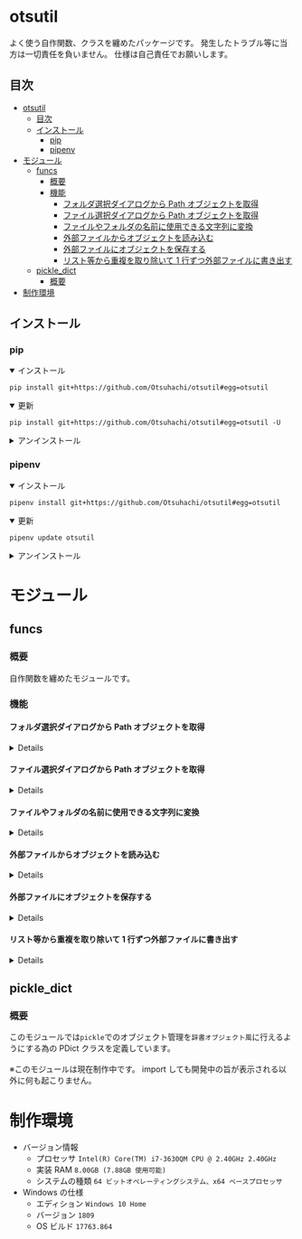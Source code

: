 # otsutil

よく使う自作関数、クラスを纏めたパッケージです。
発生したトラブル等に当方は一切責任を負いません。
仕様は自己責任でお願いします。

## 目次

<!-- @import "[TOC]" {cmd="toc" depthFrom=1 depthTo=6 orderedList=false} -->

<!-- code_chunk_output -->

- [otsutil](#otsutil)
  - [目次](#目次)
  - [インストール](#インストール)
    - [pip](#pip)
    - [pipenv](#pipenv)
- [モジュール](#モジュール)
  - [funcs](#funcs)
    - [概要](#概要)
    - [機能](#機能)
      - [フォルダ選択ダイアログから Path オブジェクトを取得](#フォルダ選択ダイアログから-path-オブジェクトを取得)
      - [ファイル選択ダイアログから Path オブジェクトを取得](#ファイル選択ダイアログから-path-オブジェクトを取得)
      - [ファイルやフォルダの名前に使用できる文字列に変換](#ファイルやフォルダの名前に使用できる文字列に変換)
      - [外部ファイルからオブジェクトを読み込む](#外部ファイルからオブジェクトを読み込む)
      - [外部ファイルにオブジェクトを保存する](#外部ファイルにオブジェクトを保存する)
      - [リスト等から重複を取り除いて 1 行ずつ外部ファイルに書き出す](#リスト等から重複を取り除いて-1-行ずつ外部ファイルに書き出す)
  - [pickle_dict](#pickle_dict)
    - [概要](#概要-1)
- [制作環境](#制作環境)

<!-- /code_chunk_output -->

## インストール

### pip

<details open><summary>インストール</summary>

```Console
pip install git+https://github.com/Otsuhachi/otsutil#egg=otsutil
```

</details>

<details open><summary>更新</summary>

```Console
pip install git+https://github.com/Otsuhachi/otsutil#egg=otsutil -U
```

</details>

<details><summary>アンインストール</summary>

```Console
pip uninstall otsutil
```

</details>

### pipenv

<details open><summary>インストール</summary>

```Console
pipenv install git+https://github.com/Otsuhachi/otsutil#egg=otsutil
```

</details>
<details open><summary>更新</summary>

```Console
pipenv update otsutil
```

</details>
<details><summary>アンインストール</summary>

```Console
pipenv uninstall otsutil
```

</details>

# モジュール

## funcs

### 概要

自作関数を纏めたモジュールです。

### 機能

#### フォルダ選択ダイアログから Path オブジェクトを取得

<details>

`choice_dir(title=None)`<br>
ディレクトリ選択ダイアログを表示し、選択されたディレクトリの`Path`を返します。<br>
ディレクトリが選択されなかった場合、呼び出し元オブジェクトの`Path`返ります。

- title: ダイアログのタイトルです。

</details>

#### ファイル選択ダイアログから Path オブジェクトを取得

<details>

`choice_file(*types, title=None, multi=False, strict=True)`<br>
ファイル選択ダイアログを表示し、選択されたファイルの`Path`を返します。

- types(str): 拡張子でフィルターを掛けることができます。
  `*.bin`ファイルだけ選択できるようにするためには`bin`を設定してください。
  複数設定すると、フィルターを追加できます。
- title(str): ダイアログのタイトルです。
- multi(bool): True にすると、複数ファイルが選択できるようになります。
  また、戻り値が`list[Path]`に変わるので注意してください。
  これは選択されたオブジェクトが結果的に一つであっても変わりません。
- strict(bool): ファイルの選択がキャンセルされたとき、`NotSelectedError`を投げます。
  `False`にすると、例外を投げる代わりに`None`を返すようになります。

</details>

#### ファイルやフォルダの名前に使用できる文字列に変換

<details>

`create_system_name(name)`<br>
ファイル名、及びフォルダ名に使用できない文字を使用可能な文字に置き換えた文字列を返します。

- name(str): ファイル名、フォルダ名に使用したい文字列です。

</details>

#### 外部ファイルからオブジェクトを読み込む

<details>

`load_object(file)`<br>
外部ファイルからオブジェクトを読み込みます。<br>
この関数は[save_object](#%e5%a4%96%e9%83%a8%e3%83%95%e3%82%a1%e3%82%a4%e3%83%ab%e3%81%ab%e3%82%aa%e3%83%96%e3%82%b8%e3%82%a7%e3%82%af%e3%83%88%e3%82%92%e4%bf%9d%e5%ad%98%e3%81%99%e3%82%8b)で保存したオブジェクトの読み込みを想定しています。<br><br>
ファイルに保存されているオブジェクトは`単一`である必要があります。<br>
複数のオブジェクトを扱いたい場合は、[pickle_dict](#pickle_dict)を使用してください。

- file(str or Path): 読み込むファイルです。

</details>

#### 外部ファイルにオブジェクトを保存する

<details>

`save_object(obj, file, protocol=4)`<br>
オブジェクトを外部ファイルに保存します。<br>
`pickle`で保存できないオブジェクトには未対応です。<br>
読み込みには[load_object](#%e5%a4%96%e9%83%a8%e3%83%95%e3%82%a1%e3%82%a4%e3%83%ab%e3%81%8b%e3%82%89%e3%82%aa%e3%83%96%e3%82%b8%e3%82%a7%e3%82%af%e3%83%88%e3%82%92%e8%aa%ad%e3%81%bf%e8%be%bc%e3%82%80)の使用を想定しています。<br><br>
この関数で保存されるオブジェクトは`単一`です。<br>
複数のオブジェクトを扱いたい場合は、[pickle_dict](#pickle_dict)を使用してください。

- obj(object): 保存したいオブジェクトです。
- file(str or Path): 書き出し先のファイルです。
- protocol(int): `pickle`で使用するプロトコルです。

</details>

#### リスト等から重複を取り除いて 1 行ずつ外部ファイルに書き出す

<details>

`write_set_lines(list_, file)`<br>
重複の不要なオブジェクト群を外部ファイルに 1 行ずつ書き出します。<br>
フォルダに含まれているファイルの拡張子一覧を書き出したいなど、ユーザーが読むための出力を想定しています。

- list\_(iter): ユーザー向けの出力をしたい iter オブジェクトです。
- file(str or Path): 出力先ファイルです。

</details>

## pickle_dict

### 概要

このモジュールでは`pickle`でのオブジェクト管理を`辞書オブジェクト風`に行えるようにする為の PDict クラスを定義しています。<br><br>
※このモジュールは現在制作中です。
import しても開発中の旨が表示される以外に何も起こりません。

# 制作環境

- バージョン情報
  - プロセッサ
    `Intel(R) Core(TM) i7-3630QM CPU @ 2.40GHz 2.40GHz`
  - 実装 RAM
    `8.00GB (7.88GB 使用可能)`
  - システムの種類
    `64 ビットオペレーティングシステム、x64 ベースプロセッサ`
- Windows の仕様
  - エディション
    `Windows 10 Home`
  - バージョン
    `1809`
  - OS ビルド
    `17763.864`

